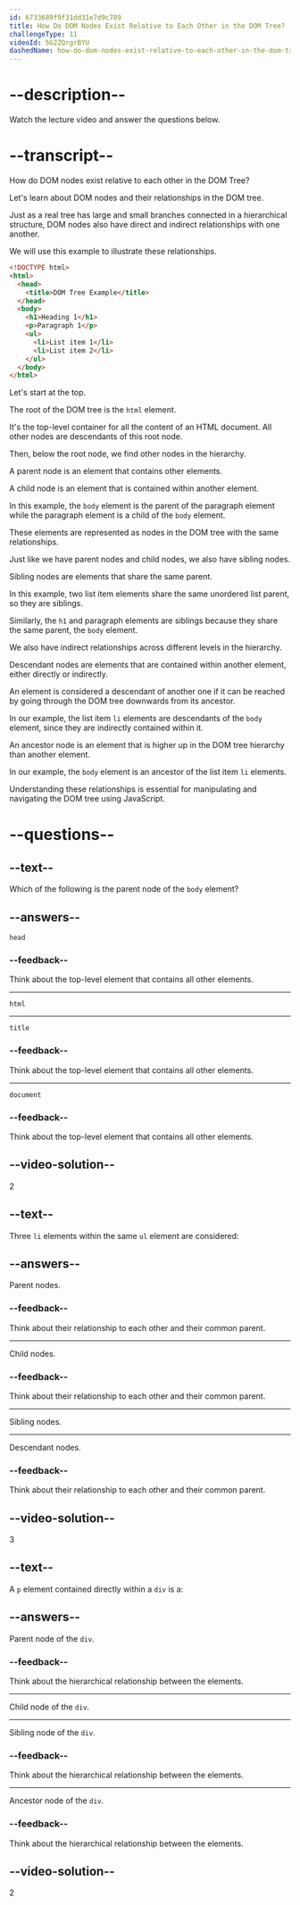 ```yaml
---
id: 6733689f9f31dd31e7d9c789
title: How Do DOM Nodes Exist Relative to Each Other in the DOM Tree?
challengeType: 11
videoId: 5G2ZQrgrBYU
dashedName: how-do-dom-nodes-exist-relative-to-each-other-in-the-dom-tree
---
```


# --description--

Watch the lecture video and answer the questions below.

# --transcript--

How do DOM nodes exist relative to each other in the DOM Tree?

Let's learn about DOM nodes and their relationships in the DOM tree.

Just as a real tree has large and small branches connected in a hierarchical structure, DOM nodes also have direct and indirect relationships with one another.

We will use this example to illustrate these relationships.

```html
<!DOCTYPE html>
<html>
  <head>
    <title>DOM Tree Example</title>
  </head>
  <body>
    <h1>Heading 1</h1>
    <p>Paragraph 1</p>
    <ul>
      <li>List item 1</li>
      <li>List item 2</li>
    </ul>
  </body>
</html>
```

Let's start at the top.

The root of the DOM tree is the `html` element. 

It's the top-level container for all the content of an HTML document. All other nodes are descendants of this root node.

Then, below the root node, we find other nodes in the hierarchy.

A parent node is an element that contains other elements.

A child node is an element that is contained within another element.

In this example, the `body` element is the parent of the paragraph element while the paragraph element is a child of the `body` element.

These elements are represented as nodes in the DOM tree with the same relationships.

Just like we have parent nodes and child nodes, we also have sibling nodes. 

Sibling nodes are elements that share the same parent.

In this example, two list item elements share the same unordered list parent, so they are siblings. 

Similarly, the `h1` and paragraph elements are siblings because they share the same parent, the `body` element.

We also have indirect relationships across different levels in the hierarchy. 

Descendant nodes are elements that are contained within another element, either directly or indirectly.

An element is considered a descendant of another one if it can be reached by going through the DOM tree downwards from its ancestor.

In our example, the list item `li` elements are descendants of the `body` element, since they are indirectly contained within it.

An ancestor node is an element that is higher up in the DOM tree hierarchy than another element.

In our example, the `body` element is an ancestor of the list item `li` elements.

Understanding these relationships is essential for manipulating and navigating the DOM tree using JavaScript.

# --questions--

## --text--

Which of the following is the parent node of the `body` element?

## --answers--

`head` 

### --feedback--

Think about the top-level element that contains all other elements.

---

`html` 

---

`title` 

### --feedback--

Think about the top-level element that contains all other elements.

---

`document`

### --feedback--

Think about the top-level element that contains all other elements.

## --video-solution--

2

## --text--

Three `li` elements within the same `ul` element are considered:

## --answers--

Parent nodes.

### --feedback--

Think about their relationship to each other and their common parent.

---

Child nodes.

### --feedback--

Think about their relationship to each other and their common parent.

---

Sibling nodes.

---

Descendant nodes.

### --feedback--

Think about their relationship to each other and their common parent.

## --video-solution--

3

## --text--

A `p` element contained directly within a `div` is a:

## --answers--

Parent node of the `div`.

### --feedback--

Think about the hierarchical relationship between the elements.

---

Child node of the `div`.

---

Sibling node of the `div`.

### --feedback--

Think about the hierarchical relationship between the elements.

---

Ancestor node of the `div`.

### --feedback--

Think about the hierarchical relationship between the elements.

## --video-solution--

2
